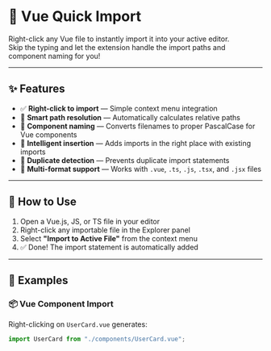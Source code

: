 # 🧩 Vue Quick Import

Right-click any Vue file to instantly import it into your active editor.  
Skip the typing and let the extension handle the import paths and component naming for you!

---

## ✨ Features

- ✅ **Right-click to import** — Simple context menu integration
- 🧠 **Smart path resolution** — Automatically calculates relative paths
- 🧱 **Component naming** — Converts filenames to proper PascalCase for Vue components
- 🎯 **Intelligent insertion** — Adds imports in the right place with existing imports
- 🔁 **Duplicate detection** — Prevents duplicate import statements
- 🔗 **Multi-format support** — Works with `.vue`, `.ts`, `.js`, `.tsx`, and `.jsx` files

---

## 🚀 How to Use

1. Open a Vue.js, JS, or TS file in your editor
2. Right-click any importable file in the Explorer panel
3. Select **"Import to Active File"** from the context menu
4. ✅ Done! The import statement is automatically added

---

## 📝 Examples

### 📦 Vue Component Import

Right-clicking on `UserCard.vue` generates:

```js
import UserCard from "./components/UserCard.vue";
```
